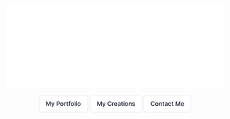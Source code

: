 
<p align="center">
  <img src="https://github.com/Pcoi94/Pcoi94/blob/main/watermark.png?raw=true" alt="Watermark"/>
</p>

<p align="center">
  <a href="https://pcoiscript.xyz"><img src="https://github.com/Pcoi94/Pcoi94/blob/main/buttons/myPortfolio.png?raw=true" alt="My Portfolio"/></a>
  <a href="https://pcoiscript.xyz"><img src="https://github.com/Pcoi94/Pcoi94/blob/main/buttons/myCreations.png?raw=true" alt="My Creations"/></a>
  <a href="https://pcoiscript.xyz"><img src="https://github.com/Pcoi94/Pcoi94/blob/main/buttons/contactMe.png?raw=true" alt="Contact Me"/></a>
</p>
